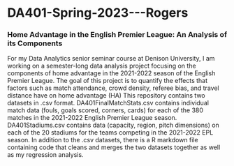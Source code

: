 # DA401-Spring-2023---Rogers

### Home Advantage in the English Premier League: An Analysis of its Components

For my Data Analytics senior seminar course at Denison University, I am working on a semester-long data analysis project focusing on the components of home advantage in the 2021-2022 season of the English Premier League. The goal of this project is to quantify the effects that factors such as match attendance, crowd density, referee bias, and travel distance have on home advantage (HA) This repository contains two datasets in .csv format. DA401FinalMatchStats.csv contains individual match data (fouls, goals scored, corners, cards) for each of the 380 matches in the 2021-2022 English Premier League season. DA401Stadiums.csv contains data (capacity, region, pitch dimensions) on each of the 20 stadiums for the teams competing in the 2021-2022 EPL season. In addition to the .csv datasets, there is a R markdown file containing code that cleans and merges the two datasets together as well as my regression analysis.
